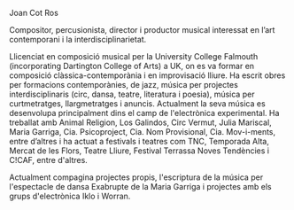 Joan Cot Ros

Compositor, percusionista, director i productor musical interessat en l’art contemporani i la interdisciplinarietat. 

Llicenciat en composició musical per la University College Falmouth (incorporating Dartington College of Arts) a UK, on es va formar en composició clàssica-contemporània i en improvisació lliure. Ha escrit obres per formacions contemporànies, de jazz, música per projectes interdisciplinaris (circ, dansa, teatre, literatura i poesia), música per curtmetratges, llargmetratges i anuncis. Actualment la seva música es desenvolupa principalment dins el camp de l'electrònica experimental. Ha treballat amb Animal Religion, Los Galindos, Circ Vermut, Julia Mariscal, Maria Garriga, Cia. Psicoproject, Cia. Nom Provisional, Cia. Mov-i-ments, entre d’altres i ha actuat a festivals i teatres com TNC, Temporada Alta, Mercat de les Flors, Teatre Lliure, Festival Terrassa Noves Tendències i C!CAF, entre d'altres.

Actualment compagina projectes propis, l'escriptura de la música per l'espectacle de dansa Exabrupte de la Maria Garriga i projectes amb els grups d'electrònica Iklo i Worran.

